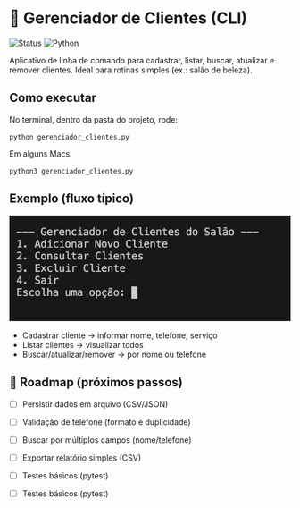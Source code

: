 # 👤 Gerenciador de Clientes (CLI)

![Status](https://img.shields.io/badge/status-ativo-brightgreen)
![Python](https://img.shields.io/badge/python-3.x-informational)

Aplicativo de linha de comando para cadastrar, listar, buscar, atualizar e remover clientes. Ideal para rotinas simples (ex.: salão de beleza).

## Como executar
No terminal, dentro da pasta do projeto, rode:

    python gerenciador_clientes.py

Em alguns Macs:

    python3 gerenciador_clientes.py

## Exemplo (fluxo típico)
![Demonstração no terminal](assets/demo1-terminal.png)

- Cadastrar cliente → informar nome, telefone, serviço
- Listar clientes → visualizar todos
- Buscar/atualizar/remover → por nome ou telefone

## 📌 Roadmap (próximos passos)
- [ ] Persistir dados em arquivo (CSV/JSON)
- [ ] Validação de telefone (formato e duplicidade)
- [ ] Buscar por múltiplos campos (nome/telefone)
- [ ] Exportar relatório simples (CSV)
- [ ] Testes básicos (pytest)

- [ ] Testes básicos (pytest)



